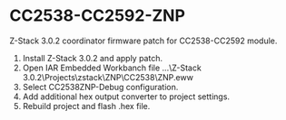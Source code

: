 # CC2538-CC2592-ZNP
Z-Stack 3.0.2 coordinator firmware patch for CC2538-CC2592 module.

1. Install Z-Stack 3.0.2 and apply patch.
2. Open IAR Embedded Workbanch file ...\Z-Stack 3.0.2\Projects\zstack\ZNP\CC2538\ZNP.eww
3. Select CC2538ZNP-Debug configuration.
4. Add additional hex output converter to project settings.
5. Rebuild project and flash .hex file.
